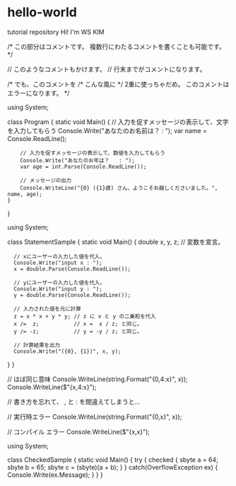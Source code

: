 # hello-world
tutorial repository
Hi! I'm WS KIM

/*
 この部分はコメントです。
 複数行にわたるコメントを書くことも可能です。
*/

// このようなコメントもかけます。
// 行末までがコメントになります。

/*
 でも、このコメントを
  /* こんな風に */
 2重に使っちゃだめ。
 このコメントはエラーになります。
*/


using System;

class Program
{
    static void Main()
    {
        // 入力を促すメッセージの表示して、文字を入力してもらう
        Console.Write("あなたのお名前は？ : ");
        var name = Console.ReadLine();

        // 入力を促すメッセージの表示して、数値を入力してもらう
        Console.Write("あなたのお年は？   : ");
        var age = int.Parse(Console.ReadLine());

        // メッセージの出力
        Console.WriteLine("{0} ({1}歳) さん、ようこそお越しくださいました。", name, age);
    }
}


using System;

class StatementSample
{
   static void Main()
   {
      double x, y, z;  // 変数を宣言。

      // xにユーザーの入力した値を代入。
      Console.Write("input x : ");
      x = double.Parse(Console.ReadLine());

      // yにユーザーの入力した値を代入。
      Console.Write("input y : ");
      y = double.Parse(Console.ReadLine());

      // 入力された値を元に計算
      z = x * x + y * y; // z に x と y の二乗和を代入
      x /=  z;           // x =  x / z; と同じ。
      y /= -z;           // y = -y / z; と同じ。

      // 計算結果を出力
      Console.Write("({0}, {1})", x, y);
   }
}

// ほぼ同じ意味
Console.WriteLine(string.Format("{0,4:x}", x));
Console.WriteLine($"{x,4:x}");

// 書き方を忘れて、 , と : を間違えてしまうと…

// 実行時エラー
Console.WriteLine(string.Format("{0,x}", x));

// コンパイル エラー
Console.WriteLine($"{x,x}");

using System;

class CheckedSample
{
  static void Main()
  {
    try
    {
      checked
      {
        sbyte a = 64;
        sbyte b = 65;
        sbyte c = (sbyte)(a + b);
      }
    }
    catch(OverflowException ex)
    {
      Console.Write(ex.Message);
    }
  }
}
